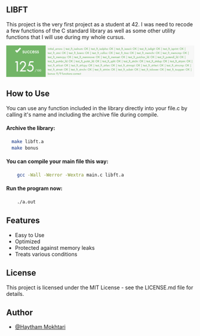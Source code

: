 
## LIBFT

This project is the very first project as a student at 42. I was need to recode a few functions of the C standard library as well as some other utility functions that I will use during my whole cursus.

![App Screenshot](https://github.com/haytham10/Libft/blob/main/Assets/New%20Project.png?raw=true)
## How to Use

 You can use any function included in the library directly into your file.c by calling it's name and including the archive file during compile.

#### Archive the library:

```bash
  make libft.a
  make bonus
```
    
#### You can compile your main file this way:
```bash
    gcc -Wall -Werror -Wextra main.c libft.a
```
#### Run the program now:
```bash
    ./a.out 
```
## Features

- Easy to Use
- Optimized
- Protected against memory leaks
- Treats various conditions


## License

This project is licensed under the MIT License - see the LICENSE.md file for details.


## Author

- [@Haytham Mokhtari](https://github.com/haytham10) 


